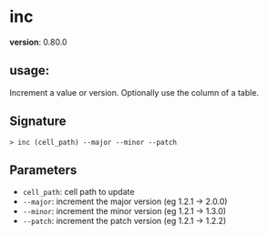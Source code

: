 # inc

**version**: 0.80.0

## **usage**:

Increment a value or version. Optionally use the column of a table.

## Signature

`> inc (cell_path) --major --minor --patch`

## Parameters

- `cell_path`: cell path to update
- `--major`: increment the major version (eg 1.2.1 -> 2.0.0)
- `--minor`: increment the minor version (eg 1.2.1 -> 1.3.0)
- `--patch`: increment the patch version (eg 1.2.1 -> 1.2.2)
